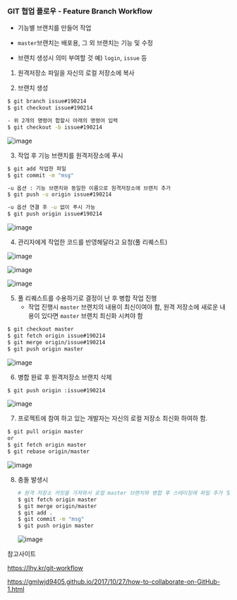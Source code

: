 ### GIT 협업 플로우 - Feature Branch Workflow


- 기능별 브랜치를 만들어 작업

- `master`브랜치는 배포용, 그 외 브랜치는 기능 및 수정

- 브랜치 생성시 의미 부여할 것  예) `login`, `issue` 등



1. 원격저장소 파일을 자신의 로컬 저장소에 복사

2. 브랜치 생성
```sh
$ git branch issue#190214
$ git checkout issue#190214

- 위 2개의 명령어 합할시 아래의 명령어 입력
$ git checkout -b issue#190214
```

![image](https://user-images.githubusercontent.com/43169339/52756824-01598a00-3046-11e9-8351-459f0ed90b24.png)

3. 작업 후 기능 브랜치를 원격저장소에 푸시
```sh
$ git add 작업한 파일
$ git commit -m "msg"

-u 옵션 : 기능 브랜치와 동일한 이름으로 원격저장소에 브랜치 추가
$ git push -u origin issue#190214

-u 옵션 연결 후 -u 없이 푸시 가능
$ git push origin issue#190214
```

![image](https://user-images.githubusercontent.com/43169339/52758695-9a8b9f00-304c-11e9-8be3-072ea2d28cb1.png)


4. 관리자에게 작업한 코드를 반영해달라고 요청(풀 리퀘스트)

![image](https://user-images.githubusercontent.com/43169339/52758673-8647a200-304c-11e9-8371-d1c47d57cd93.png)

![image](https://user-images.githubusercontent.com/43169339/52758661-79c34980-304c-11e9-8fbd-d5320441af97.png)

![image](https://user-images.githubusercontent.com/43169339/52758647-69ab6a00-304c-11e9-9cdc-1634f7399f18.png)

5. 풀 리퀘스트를 수용하기로 결정이 난 후 병합 작업 진행
   - 작업 진행시 `master` 브랜치의 내용이 최신이여야 함, 원격 저장소에 새로운 내용이 있다면 `master` 브랜치 최신화 시켜야 함
```sh
$ git checkout master
$ git fetch origin issue#190214
$ git merge origin/issue#190214
$ git push origin master
```

![image](https://user-images.githubusercontent.com/43169339/52758241-e50c1c00-304a-11e9-94e8-cad061db0ac0.png)

6. 병합 완료 후 원격저장소 브랜치 삭제
```sh
$ git push origin :issue#190214
```

   ![image](https://user-images.githubusercontent.com/43169339/52758382-5ea40a00-304b-11e9-98c0-621ce1521a02.png)

7. 프로젝트에 참여 하고 있는 개발자는 자신의 로컬 저장소 최신화 하여하 함.
```sh
$ git pull origin master
or
$ git fetch origin master
$ git rebase origin/master
```
![image](https://user-images.githubusercontent.com/43169339/52758519-e5f17d80-304b-11e9-8bff-2496e6f1705a.png)

8. 충돌 발생시

   ```sh
   # 원격 저장소 커밋을 가져와서 로컬 master 브랜치와 병합 후 스테이징에 파일 추가 및 커밋, 푸쉬 
   $ git fetch origin master
   $ git merge origin/master
   $ git add .
   $ git commit -m "msg"
   $ git push origin master
   ```

   ![image](https://user-images.githubusercontent.com/43169339/52831010-4b11a580-3116-11e9-8276-6b63480f9190.png)



참고사이트

https://lhy.kr/git-workflow

https://gmlwjd9405.github.io/2017/10/27/how-to-collaborate-on-GitHub-1.html